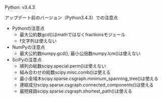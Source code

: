 Python: v3.4.3

アップデート前のバージョン（Python3.4.3）での注意点
- Pythonの注意点
  - 最大公約数gcd()はmathではなくfractionsモジュール
  - f文字列は使えない
- NumPyの注意点
  - 最大公約数numpy.gcd(), 最小公倍数numpy.lcm()は使えない
- SciPyの注意点
  - 順列の総数scipy.special.perm()は使えない
  - 組み合わせの総数scipy.misc.comb()は使える
  - 最小全域木scipy.sparse.csgraph.minimum_spanning_tree()は使える
  - 連結成分scipy.sparse.csgraph.connected_components()は使える
  - 最短経路scipy.sparse.csgraph.shortest_path()は使える
